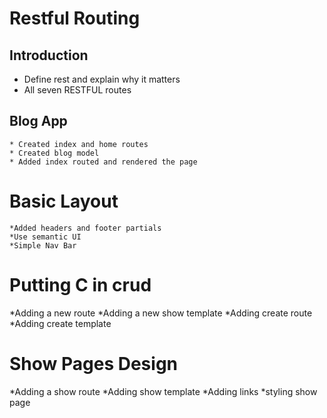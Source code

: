 # Restful Routing

## Introduction

  * Define rest and explain why it matters
  * All seven RESTFUL routes


## Blog App

    * Created index and home routes
    * Created blog model
    * Added index routed and rendered the page


# Basic Layout

    *Added headers and footer partials
    *Use semantic UI
    *Simple Nav Bar


# Putting C in crud

  *Adding a new route
  *Adding a new show template
  *Adding create route
  *Adding create template


# Show Pages Design

  *Adding  a show route
  *Adding show template
  *Adding links
  *styling show page
